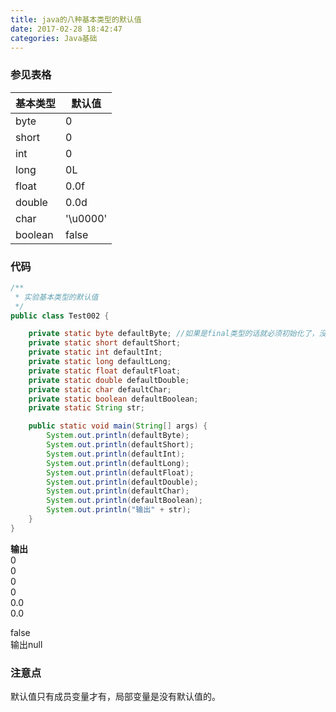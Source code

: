 ```yaml
---
title: java的八种基本类型的默认值
date: 2017-02-28 18:42:47
categories: Java基础
---
```


### 参见表格
基本类型 | 默认值
---|---
byte|	0
short|	0
int|	0
long|	0L
float|	0.0f
double|	0.0d
char|	'\u0000'
boolean|	false

### 代码
```java
/**
 * 实验基本类型的默认值
 */
public class Test002 {

    private static byte defaultByte; //如果是final类型的话就必须初始化了，没有默认值
    private static short defaultShort;
    private static int defaultInt;
    private static long defaultLong;
    private static float defaultFloat;
    private static double defaultDouble;
    private static char defaultChar;
    private static boolean defaultBoolean;
    private static String str;

    public static void main(String[] args) {
        System.out.println(defaultByte);
        System.out.println(defaultShort);
        System.out.println(defaultInt);
        System.out.println(defaultLong);
        System.out.println(defaultFloat);
        System.out.println(defaultDouble);
        System.out.println(defaultChar);
        System.out.println(defaultBoolean);
        System.out.println("输出" + str);
    }
}
```
**输出**  
0  
0  
0  
0  
0.0  
0.0  
 
false  
输出null

### 注意点
默认值只有成员变量才有，局部变量是没有默认值的。


